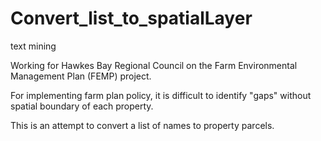 # Convert_list_to_spatialLayer
text mining

Working for Hawkes Bay Regional Council on the Farm Environmental Management Plan (FEMP) project.

For implementing farm plan policy, it is difficult to identify "gaps" without spatial boundary of each property. 

This is an attempt to convert a list of names to property parcels. 
